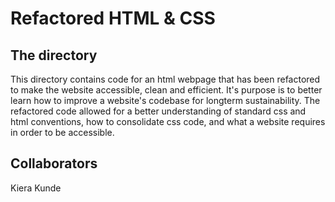 # Refactored HTML & CSS

## The directory

This directory contains code for an html webpage that has been refactored to make the website accessible, clean and efficient. It's purpose is to better learn how to improve a website's codebase for longterm sustainability. The refactored code allowed for a better understanding of standard css and html conventions, how to consolidate css code, and what a website requires in order to be accessible.

## Collaborators

Kiera Kunde
